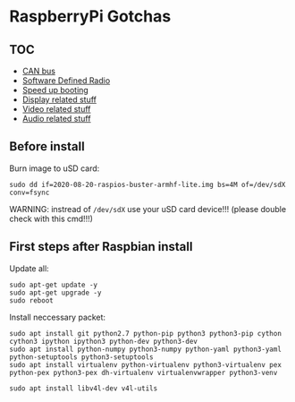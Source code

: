 # RaspberryPi Gotchas

## TOC

* [CAN bus](CAN.md)
* [Software Defined Radio](SDR.md)
* [Speed up booting](fastboot.md)
* [Display related stuff](display.md)
* [Video related stuff](video.md)
* [Audio related stuff](audio.md)


## Before install

Burn image to uSD card:
```
sudo dd if=2020-08-20-raspios-buster-armhf-lite.img bs=4M of=/dev/sdX conv=fsync
```
WARNING: instread of `/dev/sdX` use your uSD card device!!! (please double check with this cmd!!!)


## First steps after Raspbian install

Update all:
```
sudo apt-get update -y
sudo apt-get upgrade -y
sudo reboot
```

Install neccessary packet:
```
sudo apt install git python2.7 python-pip python3 python3-pip cython cython3 ipython ipython3 python-dev python3-dev 
sudo apt install python-numpy python3-numpy python-yaml python3-yaml python-setuptools python3-setuptools
sudo apt install virtualenv python-virtualenv python3-virtualenv pex python-pex python3-pex dh-virtualenv virtualenvwrapper python3-venv

sudo apt install libv4l-dev v4l-utils
```





